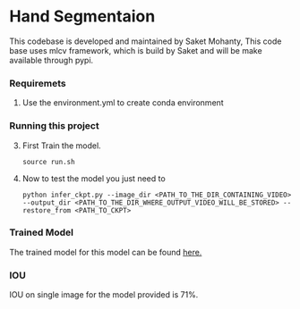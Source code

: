 # Hand Segmentaion
This codebase is developed and maintained by Saket Mohanty, This code base uses mlcv framework, which is build by Saket and will be make available through pypi.

### Requiremets
1. Use the environment.yml to create conda environment

### Running this project
3. First Train the model.
    ```
    source run.sh
    ```
2. Now to test the model you just need to 
    ```
    python infer_ckpt.py --image_dir <PATH_TO_THE_DIR_CONTAINING_VIDEO>  --output_dir <PATH_TO_THE_DIR_WHERE_OUTPUT_VIDEO_WILL_BE_STORED> --restore_from <PATH_TO_CKPT>
    ```
### Trained Model
The trained model for this model can be found <a href="https://drive.google.com/drive/folders/15If0uH04UEdvV94S_k76JSrLAXD5IFdO?usp=drive_link"> here. </a>

### IOU
IOU on single image for the model provided is 71%.



